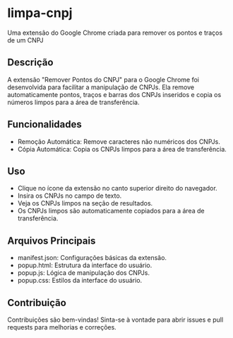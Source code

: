 # limpa-cnpj
Uma extensão do Google Chrome criada para remover os pontos e traços de um CNPJ

## Descrição
A extensão "Remover Pontos do CNPJ" para o Google Chrome foi desenvolvida para facilitar a manipulação de CNPJs. Ela remove automaticamente pontos, traços e barras dos CNPJs inseridos e copia os números limpos para a área de transferência.

## Funcionalidades
- Remoção Automática: Remove caracteres não numéricos dos CNPJs.
- Cópia Automática: Copia os CNPJs limpos para a área de transferência.

## Uso
- Clique no ícone da extensão no canto superior direito do navegador.
- Insira os CNPJs no campo de texto.
- Veja os CNPJs limpos na seção de resultados.
- Os CNPJs limpos são automaticamente copiados para a área de transferência.

## Arquivos Principais
- manifest.json: Configurações básicas da extensão.
- popup.html: Estrutura da interface do usuário.
- popup.js: Lógica de manipulação dos CNPJs.
- popup.css: Estilos da interface do usuário.

## Contribuição
Contribuições são bem-vindas! Sinta-se à vontade para abrir issues e pull requests para melhorias e correções.



